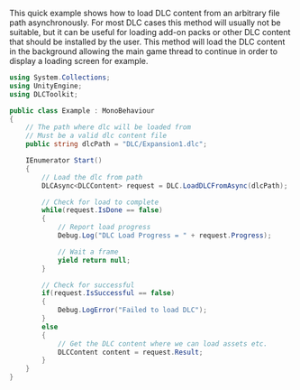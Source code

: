 ﻿This quick example shows how to load DLC content from an arbitrary file path asynchronously. 
For most DLC cases this method will usually not be suitable, but it can be useful for loading add-on packs or other DLC content that should be installed by the user.
This method will load the DLC content in the background allowing the main game thread to continue in order to display a loading screen for example.

```cs
using System.Collections;
using UnityEngine;
using DLCToolkit;

public class Example : MonoBehaviour
{
	// The path where dlc will be loaded from
	// Must be a valid dlc content file
	public string dlcPath = "DLC/Expansion1.dlc";

	IEnumerator Start()
	{
		// Load the dlc from path
		DLCAsync<DLCContent> request = DLC.LoadDLCFromAsync(dlcPath);

		// Check for load to complete
		while(request.IsDone == false)
		{
			// Report load progress
			Debug.Log("DLC Load Progress = " + request.Progress);

			// Wait a frame
			yield return null;
		}

		// Check for successful
		if(request.IsSuccessful == false)
		{
			Debug.LogError("Failed to load DLC");
		}
		else
		{
			// Get the DLC content where we can load assets etc.
			DLCContent content = request.Result;
		}
	}
}
```